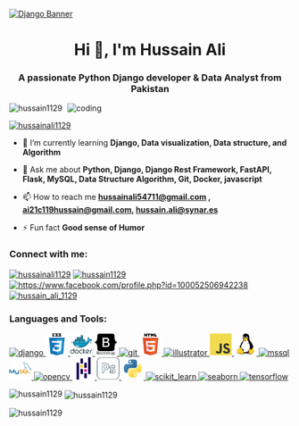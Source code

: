 [![Django Banner](https://www.sevenstarwebsolutions.com/wp-content/uploads/2019/06/django-banner-1.png)](https://github.com/Hussain1129)

<h1 align="center">Hi 👋, I'm Hussain Ali</h1>
<h3 align="center">A passionate Python Django developer & Data Analyst from Pakistan</h3>
<img align="right" width="400px" alt="coding" src="https://cdn.dribbble.com/users/926537/screenshots/4502924/media/18181eb39eec9784db256e246954adba.gif">

<p align="left"> <img src="https://komarev.com/ghpvc/?username=hussain1129&label=Profile%20views&color=0e75b6&style=flat" alt="hussain1129" /> </p>

<p align="left"> <a href="https://twitter.com/hussainali1129" target="blank"><img src="https://img.shields.io/twitter/follow/hussainali1129?logo=twitter&style=for-the-badge" alt="hussainali1129" /></a> </p>

- 🌱 I’m currently learning **Django, Data visualization, Data structure, and Algorithm**

- 💬 Ask me about **Python, Django, Django Rest Framework, FastAPI, Flask, MySQL, Data Structure Algorithm, Git, Docker, javascript**

- 📫 How to reach me **hussainali54711@gmail.com , ai21c119hussain@gmail.com, hussain.ali@synar.es**

- ⚡ Fun fact **Good sense of Humor**

<h3 align="left">Connect with me:</h3>
<p align="left">
<a href="https://twitter.com/hussainali1129" target="blank"><img align="center" src="https://raw.githubusercontent.com/rahuldkjain/github-profile-readme-generator/master/src/images/icons/Social/twitter.svg" alt="hussainali1129" height="30" width="40" /></a>
<a href="https://linkedin.com/in/hussain1129" target="blank"><img align="center" src="https://raw.githubusercontent.com/rahuldkjain/github-profile-readme-generator/master/src/images/icons/Social/linked-in-alt.svg" alt="hussain1129" height="30" width="40" /></a>
<a href="https://fb.com/https://www.facebook.com/profile.php?id=100052506942238" target="blank"><img align="center" src="https://raw.githubusercontent.com/rahuldkjain/github-profile-readme-generator/master/src/images/icons/Social/facebook.svg" alt="https://www.facebook.com/profile.php?id=100052506942238" height="30" width="40" /></a>
<a href="https://instagram.com/hussain_ali_1129" target="blank"><img align="center" src="https://raw.githubusercontent.com/rahuldkjain/github-profile-readme-generator/master/src/images/icons/Social/instagram.svg" alt="hussain_ali_1129" height="30" width="40" /></a>
</p>

<h3 align="left">Languages and Tools:</h3>
<p align="left"><a href="https://www.djangoproject.com/" target="_blank" rel="noreferrer"> <img src="https://cdn.worldvectorlogo.com/logos/django.svg" alt="django" width="40" height="40"/> </a> <a href="https://www.w3schools.com/css/" target="_blank" rel="noreferrer"> <img src="https://raw.githubusercontent.com/devicons/devicon/master/icons/css3/css3-original-wordmark.svg" alt="css3" width="40" height="40"/> </a>  <a href="https://www.docker.com/" target="_blank" rel="noreferrer"> <img src="https://raw.githubusercontent.com/devicons/devicon/master/icons/docker/docker-original-wordmark.svg" alt="docker" width="40" height="40"/> </a> <a href="https://getbootstrap.com" target="_blank" rel="noreferrer"> <img src="https://raw.githubusercontent.com/devicons/devicon/master/icons/bootstrap/bootstrap-plain-wordmark.svg" alt="bootstrap" width="40" height="40"/> </a> <a href="https://git-scm.com/" target="_blank" rel="noreferrer"> <img src="https://www.vectorlogo.zone/logos/git-scm/git-scm-icon.svg" alt="git" width="40" height="40"/> </a> <a href="https://www.w3.org/html/" target="_blank" rel="noreferrer"> <img src="https://raw.githubusercontent.com/devicons/devicon/master/icons/html5/html5-original-wordmark.svg" alt="html5" width="40" height="40"/> </a> <a href="https://www.adobe.com/in/products/illustrator.html" target="_blank" rel="noreferrer"> <img src="https://www.vectorlogo.zone/logos/adobe_illustrator/adobe_illustrator-icon.svg" alt="illustrator" width="40" height="40"/> </a> <a href="https://developer.mozilla.org/en-US/docs/Web/JavaScript" target="_blank" rel="noreferrer"> <img src="https://raw.githubusercontent.com/devicons/devicon/master/icons/javascript/javascript-original.svg" alt="javascript" width="40" height="40"/> </a> <a href="https://www.linux.org/" target="_blank" rel="noreferrer"> <img src="https://raw.githubusercontent.com/devicons/devicon/master/icons/linux/linux-original.svg" alt="linux" width="40" height="40"/> </a> <a href="https://www.microsoft.com/en-us/sql-server" target="_blank" rel="noreferrer"> <img src="https://www.svgrepo.com/show/303229/microsoft-sql-server-logo.svg" alt="mssql" width="40" height="40"/> </a> <a href="https://www.mysql.com/" target="_blank" rel="noreferrer"> <img src="https://raw.githubusercontent.com/devicons/devicon/master/icons/mysql/mysql-original-wordmark.svg" alt="mysql" width="40" height="40"/> </a> <a href="https://opencv.org/" target="_blank" rel="noreferrer"> <img src="https://www.vectorlogo.zone/logos/opencv/opencv-icon.svg" alt="opencv" width="40" height="40"/> </a> <a href="https://pandas.pydata.org/" target="_blank" rel="noreferrer"> <img src="https://raw.githubusercontent.com/devicons/devicon/2ae2a900d2f041da66e950e4d48052658d850630/icons/pandas/pandas-original.svg" alt="pandas" width="40" height="40"/> </a> <a href="https://www.photoshop.com/en" target="_blank" rel="noreferrer"> <img src="https://raw.githubusercontent.com/devicons/devicon/master/icons/photoshop/photoshop-line.svg" alt="photoshop" width="40" height="40"/> </a> <a href="https://www.python.org" target="_blank" rel="noreferrer"> <img src="https://raw.githubusercontent.com/devicons/devicon/master/icons/python/python-original.svg" alt="python" width="40" height="40"/> </a> <a href="https://scikit-learn.org/" target="_blank" rel="noreferrer"> <img src="https://upload.wikimedia.org/wikipedia/commons/0/05/Scikit_learn_logo_small.svg" alt="scikit_learn" width="40" height="40"/> </a> <a href="https://seaborn.pydata.org/" target="_blank" rel="noreferrer"> <img src="https://seaborn.pydata.org/_images/logo-mark-lightbg.svg" alt="seaborn" width="40" height="40"/> </a> <a href="https://www.tensorflow.org" target="_blank" rel="noreferrer"> <img src="https://www.vectorlogo.zone/logos/tensorflow/tensorflow-icon.svg" alt="tensorflow" width="40" height="40"/> </a> </p>

<p><img align="left" src="https://github-readme-stats.vercel.app/api/top-langs?username=hussain1129&show_icons=true&locale=en&layout=compact" alt="hussain1129" /></p>

<p>&nbsp;<img align="center" src="https://github-readme-stats.vercel.app/api?username=hussain1129&show_icons=true&locale=en" alt="hussain1129" /></p>

<p><img align="center" src="https://github-readme-streak-stats.herokuapp.com/?user=hussain1129&" alt="hussain1129" /></p>
